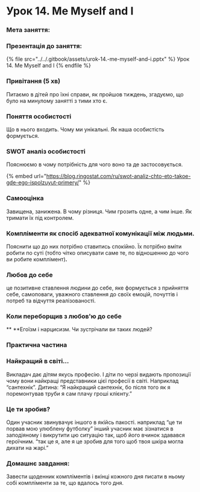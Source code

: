 # Урок 14. Me Myself and I

### Мета заняття:&#x20;

### Презентація до заняття:

{% file src="../../.gitbook/assets/urok-14.-me-myself-and-i.pptx" %}
Урок 14. Me Myself and I
{% endfile %}

### Привітання (5 хв)

Питаємо в дітей про їхні справи, як пройшов тиждень, згадуємо, що було на минулому занятті з тими хто є.

### **Поняття особистості**

Що в нього входить. Чому ми унікальні. Як наша особистість формується.

### SWOT аналіз особистості

Пояснюємо в чому потрібність для чого воно та де застосовується.

{% embed url="https://blog.ringostat.com/ru/swot-analiz-chto-eto-takoe-gde-ego-ispolzuyut-primery/" %}

### **Самооцінка**

Завищена, занижена. В чому різниця. Чим грозить одне, а чим інше. Як тримати їх під контролем.

### **Компліменти як спосіб адекватної комунікації між людьми.**

Пояснити що до них потрібно ставитись спокійно. Їх потрібно вміти робити по суті (тобто чітко описувати саме те, по відношенню до чого ви робите комплімент)**.**

### **Любов до себе**

це позитивне ставлення людини до себе, яке формується з прийняття себе, самоповаги, уважного ставлення до своїх емоцій, почуттів і потреб та відчуття реалізованості.

### **Коли переборщив з любов'ю до себе**

** **Егоїзм і нарцисизм. Чи зустрічали ви таких людей?

### **Практична частина**

### **Найкращий в світі…**

Викладач дає дітям якусь професію. І діти по черзі видають пропозиції чому вони найкращі представники цієї професії в світі. Наприклад “сантехнік”. Дитина: “Я найкращий сантехнік, бо після того як я поремонтував труби я сам плачу гроші клієнту.”

### Це ти зробив?

Один учасник звинувачує іншого в якійсь пакості. наприклад “це ти порвав мою улюблену футболку” інший учасник має зізнатися в заподіяному і викрутити цю ситуацію так, щоб його вчинок здавався героїчним. “так це я, але я це зробив для того щоб твоя шкіра могла дихати на жарі.”

### Домашнє завдання:

Завести щоденник компліментів і вкінці кожного дня писати в ньому собі компліменти за те, що вдалось того дня.
